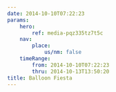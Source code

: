 ```yaml
---
date: 2014-10-10T07:22:23
params:
    hero:
        ref: media-pqz335tz7t5c
    nav:
        place:
            us/nm: false
    timeRange:
        from: 2014-10-10T07:22:23
        thru: 2014-10-13T13:50:20
title: Balloon Fiesta
---
```

